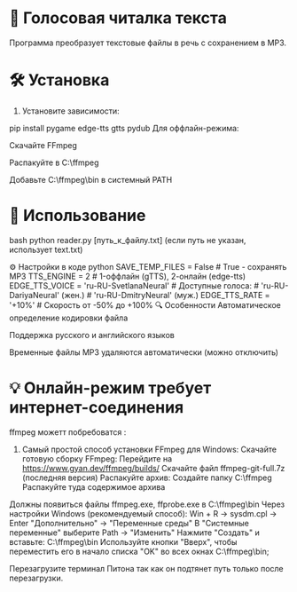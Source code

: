 # 🎤 Голосовая читалка текста

Программа преобразует текстовые файлы в речь с сохранением в MP3.

# 🛠 Установка
1. Установите зависимости:

pip install pygame edge-tts gtts pydub
Для оффлайн-режима:

Скачайте FFmpeg

Распакуйте в C:\ffmpeg

Добавьте C:\ffmpeg\bin в системный PATH

# 🚀 Использование
bash
python reader.py [путь_к_файлу.txt]
(если путь не указан, использует text.txt)

⚙️ Настройки в коде
python
SAVE_TEMP_FILES = False  # True - сохранять MP3
TTS_ENGINE = 2          # 1-оффлайн (gTTS), 2-онлайн (edge-tts)
EDGE_TTS_VOICE = 'ru-RU-SvetlanaNeural'  # Доступные голоса:
                                         # 'ru-RU-DariyaNeural' (жен.)
                                         # 'ru-RU-DmitryNeural' (муж.)
EDGE_TTS_RATE = '+10%'   # Скорость от -50% до +100%
🔍 Особенности
Автоматическое определение кодировки файла

Поддержка русского и английского языков

Временные файлы MP3 удаляются автоматически (можно отключить)

# 💡 Онлайн-режим требует интернет-соединения



ffmpeg можетт побребоватся  :
1. Самый простой способ установки FFmpeg для Windows:
Скачайте готовую сборку FFmpeg:
Перейдите на https://www.gyan.dev/ffmpeg/builds/
Скачайте файл ffmpeg-git-full.7z (последняя версия)
Распакуйте архив:
Создайте папку C:\ffmpeg
Распакуйте туда содержимое архива

Должны появиться файлы ffmpeg.exe, ffprobe.exe в C:\ffmpeg\bin
Через настройки Windows (рекомендуемый способ):
Win + R → sysdm.cpl → Enter
"Дополнительно" → "Переменные среды"
В "Системные переменные" выберите Path → "Изменить"
Нажмите "Создать" и вставьте: C:\ffmpeg\bin
Используйте кнопки "Вверх", чтобы переместить его в начало списка
"OK" во всех окнах
C:\ffmpeg\bin; 

Перезагрузите терминал Питона так как он подтянет путь только после перезагрузки.


